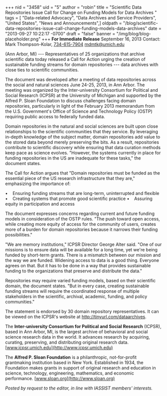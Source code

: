 +++
nid = "3458"
uid = "5"
author = "robin"
title = "Scientific Data Repositories Issue Call for Change on Funding Models for Data Archives "
tags = [ "Data-related Advocacy", "Data Archives and Service Providers", "United States", "News and Announcements",]
oldpath = "/blog/scientific-data-repositories-issue-call-change-funding-models-data-archives"
date = "2013-09-27 10:22:17 -0700"
draft = "false"
banner = "/img/blog/blog-placeholder.png"
+++
**For Immediate Release**
September 16, 2013
Contact: Mark Thompson-Kolar, [734-615-7904](tel:734-615-7904)
<mdmtk@umich.edu>

(Ann Arbor, MI) --- Representatives of 25 organizations that archive
scientific data today released a Call for Action urging the creation of
sustainable funding streams for domain repositories --- data archives
with close ties to scientific communities.

The document was developed after a meeting of data repositories across
the social and natural sciences June 24-25, 2013, in Ann Arbor. The
meeting was organized by the Inter-university Consortium for Political
and Social Research (ICPSR) at the University of Michigan and supported
by the Alfred P. Sloan Foundation to discuss challenges facing domain
repositories, particularly in light of the February 2013 memorandum from
the U.S. Government's Office of Science and Technology Policy (OSTP)
requiring public access to federally funded data.

Domain repositories in the natural and social sciences are built upon
close relationships to the scientific communities that they service. By
leveraging in-depth knowledge of the subject matter, domain repositories
add value to the stored data beyond merely preserving the bits. As a
result, repositories contribute to scientific discovery while ensuring
that data curation methods keep pace as science evolves. "However, the
systems currently in place for funding repositories in the US are
inadequate for these tasks," the document states.

The Call for Action argues that "Domain repositories must be funded as
the essential piece of the US research infrastructure that they are,"
emphasizing the importance of:

•    Ensuring funding streams that are long-term, uninterrupted and
flexible
•    Creating systems that promote good scientific practice
•    Assuring equity in participation and access

The document expresses concerns regarding current and future funding
models in consideration of the OSTP rules. "The push toward open access,
while creating more equity of access for the community of users, creates
more of a burden for domain repositories because it narrows their
funding possibilities."

"We are memory institutions," ICPSR Director George Alter said. "One of
our missions is to ensure data will be available for a long time, yet
we're being funded by short-term grants. There is a mismatch between our
mission and the way we are funded. Widening access to data is a good
thing. Everyone agrees on that. But it has to be done in a way that
provides sustainable funding to the organizations that preserve and
distribute the data."

Repositories may require varied funding models, based on their
scientific domain, the document states. "But in every case, creating
sustainable funding streams will require the coordinated response of
multiple stakeholders in the scientific, archival, academic, funding,
and policy communities."

The statement is endorsed by 30 domain repository representatives. It
can be viewed on the ICPSR's website at
<http://tinyurl.com/dataarchives>.

The **Inter-university Consortium for Political and Social Research**
(ICPSR), based in Ann Arbor, MI, is the largest archive of behavioral
and social science research data in the world. It advances research by
acquiring, curating, preserving, and distributing original research
data. [www.icpsr.umich.edu](http://www.icpsr.umich.edu)

The **Alfred P. Sloan Foundation** is a philanthropic, not-for-profit
grantmaking institution based in New York. Established in 1934, the
Foundation makes grants in support of original research and education in
science, technology, engineering, mathematics, and economic performance.
[www.sloan.org](http://www.sloan.org)

*Posted by request to the editor, in line with IASSIST members'
interests.*
